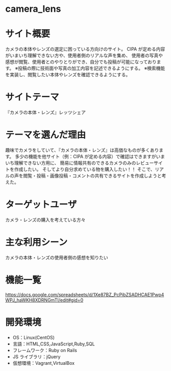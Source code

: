 
# camera_lens
# サイト概要
カメラの本体やレンズの選定に困っている方向けのサイト。 CIPA が定める内容がいまいち理解できない方や、使用者側のリアルな声を集め、 使用者の写真や感想が閲覧、使用者とのやりとりができ、自分でも投稿が可能になっております。 ※投稿の際に技術面や写真の加工内容を記述できるようにする。 ※検索機能を実装し、閲覧したい本体やレンズを確認できるようにする。

# サイトテーマ
『カメラの本体・レンズ』レッツシェア

# テーマを選んだ理由
趣味でカメラをしていて、『カメラの本体・レンズ』は高価なものが多くあります。 多少の機能を他サイト（例：CIPA が定める内容）で確認はできますがいまいち理解できない方用に、 簡易に情報共有のできるカメラのみのレビューサイトを作成したい。 そしてより自分求めている物を購入したい！！ そこで、リアルの声を閲覧・投稿・画像投稿・コメントの共有できるサイトを作成しようと考えた。

# ターゲットユーザ
カメラ・レンズの購入を考えている方々

# 主な利用シーン
カメラの本体・レンズの使用者側の感想を知りたい

# 機能一覧
https://docs.google.com/spreadsheets/d/1Xe87BZ_PcPibZSADHCAE1Pwp4WPJ_haWKH8XDRNGmTI/edit#gid=0

# 開発環境
* OS：Linux(CentOS)
* 言語：HTML,CSS,JavaScript,Ruby,SQL
* フレームワーク：Ruby on Rails
* JS ライブラリ：jQuery
* 仮想環境：Vagrant,VirtualBox